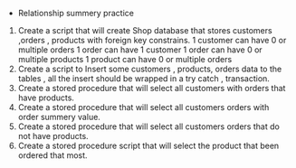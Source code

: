 * Relationship summery practice  
1. Create a script that will create Shop database that stores customers ,orders , products with foreign key constrains.
1 customer can have  0 or multiple orders 
1 order can have 1 customer 
1 order can have 0 or multiple products 
1 product can have 0 or multiple orders
2. Create a script to Insert some customers , products, orders data to the tables , all the insert should be wrapped in a try catch , transaction.
3. Create a stored procedure that will select all customers with orders that have products.
4. Create a stored procedure that will select all customers orders with order summery value.
5. Create a stored procedure that will select all customers orders that do not have products.
6. Create a stored procedure script that will select the product that been ordered that most.

